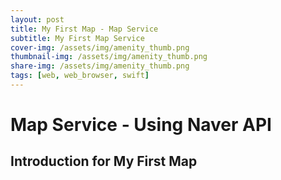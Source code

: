 ```yaml
---
layout: post
title: My First Map - Map Service
subtitle: My First Map Service
cover-img: /assets/img/amenity_thumb.png
thumbnail-img: /assets/img/amenity_thumb.png
share-img: /assets/img/amenity_thumb.png
tags: [web, web_browser, swift]
---
```


# Map Service - Using Naver API

## Introduction for My First Map


